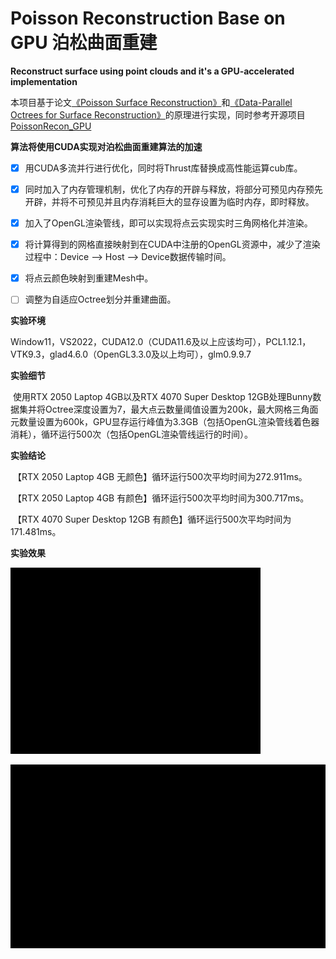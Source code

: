 # Poisson Reconstruction Base on GPU 泊松曲面重建
**Reconstruct surface using point clouds and it's a GPU-accelerated implementation**

本项目基于论文[《Poisson Surface Reconstruction》](https://hhoppe.com/poissonrecon.pdf)和[《Data-Parallel Octrees for Surface Reconstruction》](https://ieeexplore.ieee.org/stamp/stamp.jsp?tp=&arnumber=5473223)的原理进行实现，同时参考开源项目[PoissonRecon_GPU](https://github.com/DavidXu-JJ/PoissonRecon_GPU)

**算法将使用CUDA实现对泊松曲面重建算法的加速**

- [x] 用CUDA多流并行进行优化，同时将Thrust库替换成高性能运算cub库。


- [x] 同时加入了内存管理机制，优化了内存的开辟与释放，将部分可预见内存预先开辟，并将不可预见并且内存消耗巨大的显存设置为临时内存，即时释放。


- [x] 加入了OpenGL渲染管线，即可以实现将点云实现实时三角网格化并渲染。


- [x] 将计算得到的网格直接映射到在CUDA中注册的OpenGL资源中，减少了渲染过程中：Device --> Host --> Device数据传输时间。
- [x] 将点云颜色映射到重建Mesh中。
- [ ] 调整为自适应Octree划分并重建曲面。

**实验环境**

​	Window11，VS2022，CUDA12.0（CUDA11.6及以上应该均可），PCL1.12.1，VTK9.3，glad4.6.0（OpenGL3.3.0及以上均可），glm0.9.9.7

**实验细节**

​	使用RTX 2050 Laptop 4GB以及RTX 4070 Super Desktop 12GB处理Bunny数据集并将Octree深度设置为7，最大点云数量阈值设置为200k，最大网格三角面元数量设置为600k，GPU显存运行峰值为3.3GB（包括OpenGL渲染管线着色器消耗），循环运行500次（包括OpenGL渲染管线运行的时间）。

**实验结论**

​	【RTX 2050 Laptop 4GB 无颜色】循环运行500次平均时间为272.911ms。

​	【RTX 2050 Laptop 4GB 有颜色】循环运行500次平均时间为300.717ms。

​	【RTX 4070 Super Desktop 12GB 有颜色】循环运行500次平均时间为171.481ms。

**实验效果**

![](OutputResult/Result.gif)

![](OutputResult/ColoredResult.gif)
